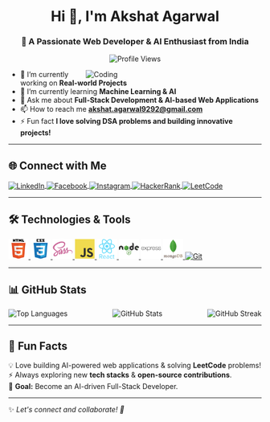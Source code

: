 <h1 align="center">Hi 👋, I'm Akshat Agarwal</h1>
<h3 align="center">🚀 A Passionate Web Developer & AI Enthusiast from India</h3>

<p align="center">
  <img src="https://komarev.com/ghpvc/?username=terror-akshat&label=Profile%20views&color=0e75b6&style=flat" alt="Profile Views" />
</p>

<img align="right" alt="Coding" width="350" src="https://cdn.dribbble.com/users/1162077/screenshots/3848914/programmer.gif">

- 🔭 I’m currently working on **Real-world Projects**
- 🌱 I’m currently learning **Machine Learning & AI**
- 💬 Ask me about **Full-Stack Development & AI-based Web Applications**
- 📫 How to reach me **akshat.agarwal9292@gmail.com**
- ⚡ Fun fact **I love solving DSA problems and building innovative projects!**

---

## 🌐 Connect with Me  
<p align="left">
  <a href="https://linkedin.com/in/akshat-agarwal-55946a27a" target="blank">
    <img align="center" src="https://raw.githubusercontent.com/rahuldkjain/github-profile-readme-generator/master/src/images/icons/Social/linked-in-alt.svg" alt="LinkedIn" height="30" width="40" />
  </a>
  <a href="https://fb.com/akshat.agarwal" target="blank">
    <img align="center" src="https://raw.githubusercontent.com/rahuldkjain/github-profile-readme-generator/master/src/images/icons/Social/facebook.svg" alt="Facebook" height="30" width="40" />
  </a>
  <a href="https://instagram.com/akshatagarwal98" target="blank">
    <img align="center" src="https://raw.githubusercontent.com/rahuldkjain/github-profile-readme-generator/master/src/images/icons/Social/instagram.svg" alt="Instagram" height="30" width="40" />
  </a>
  <a href="https://www.hackerrank.com/csai__1520018" target="blank">
    <img align="center" src="https://raw.githubusercontent.com/rahuldkjain/github-profile-readme-generator/master/src/images/icons/Social/hackerrank.svg" alt="HackerRank" height="30" width="40" />
  </a>
  <a href="https://leetcode.com/u/Akshat_CSAI/" target="blank">
    <img align="center" src="https://raw.githubusercontent.com/rahuldkjain/github-profile-readme-generator/master/src/images/icons/Social/leet-code.svg" alt="LeetCode" height="30" width="40" />
  </a>
</p>

---

## 🛠️ Technologies & Tools  

<p align="left">
  <a href="https://developer.mozilla.org/en-US/docs/Web/HTML" target="_blank">
    <img src="https://raw.githubusercontent.com/devicons/devicon/master/icons/html5/html5-original-wordmark.svg" alt="HTML" width="40" height="40"/>
  </a>
  <a href="https://developer.mozilla.org/en-US/docs/Web/CSS" target="_blank">
    <img src="https://raw.githubusercontent.com/devicons/devicon/master/icons/css3/css3-original-wordmark.svg" alt="CSS" width="40" height="40"/>
  </a>
  <a href="https://sass-lang.com/" target="_blank">
    <img src="https://raw.githubusercontent.com/devicons/devicon/master/icons/sass/sass-original.svg" alt="SASS" width="40" height="40"/>
  </a>
  <a href="https://developer.mozilla.org/en-US/docs/Web/JavaScript" target="_blank">
    <img src="https://raw.githubusercontent.com/devicons/devicon/master/icons/javascript/javascript-original.svg" alt="JavaScript" width="40" height="40"/>
  </a>
  <a href="https://reactjs.org/" target="_blank">
    <img src="https://raw.githubusercontent.com/devicons/devicon/master/icons/react/react-original-wordmark.svg" alt="React" width="40" height="40"/>
  </a>
  <a href="https://nodejs.org" target="_blank">
    <img src="https://raw.githubusercontent.com/devicons/devicon/master/icons/nodejs/nodejs-original-wordmark.svg" alt="Node.js" width="40" height="40"/>
  </a>
  <a href="https://expressjs.com" target="_blank">
    <img src="https://raw.githubusercontent.com/devicons/devicon/master/icons/express/express-original-wordmark.svg" alt="Express.js" width="40" height="40"/>
  </a>
  <a href="https://www.mongodb.com/" target="_blank">
    <img src="https://raw.githubusercontent.com/devicons/devicon/master/icons/mongodb/mongodb-original-wordmark.svg" alt="MongoDB" width="40" height="40"/>
  </a>
  <a href="https://git-scm.com/" target="_blank">
    <img src="https://www.vectorlogo.zone/logos/git-scm/git-scm-icon.svg" alt="Git" width="40" height="40"/>
  </a>
</p>

---

## 📊 GitHub Stats  
<p align="center">
  <img align="left" src="https://github-readme-stats.vercel.app/api/top-langs?username=terror-akshat&show_icons=true&locale=en&layout=compact" alt="Top Languages" />
  <img align="right" src="https://github-readme-streak-stats.herokuapp.com/?user=terror-akshat&theme=dark" alt="GitHub Streak" />
</p>  

<p align="center">
  <img src="https://github-readme-stats.vercel.app/api?username=terror-akshat&show_icons=true&theme=dark" alt="GitHub Stats" />
</p>

---

## 🚀 Fun Facts  
💡 Love building AI-powered web applications & solving **LeetCode** problems!  
⚡ Always exploring new **tech stacks** & **open-source contributions**.  
🎯 **Goal:** Become an AI-driven Full-Stack Developer.  

---

✨ _Let's connect and collaborate! 🚀_  
